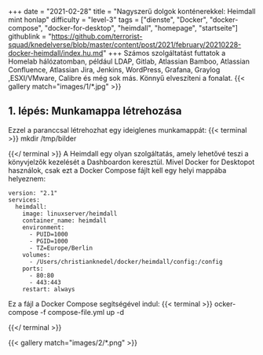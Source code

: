 +++
date = "2021-02-28"
title = "Nagyszerű dolgok konténerekkel: Heimdall mint honlap"
difficulty = "level-3"
tags = ["dienste", "Docker", "docker-compose", "docker-for-desktop", "heimdall", "homepage", "startseite"]
githublink = "https://github.com/terrorist-squad/knedelverse/blob/master/content/post/2021/february/20210228-docker-heimdall/index.hu.md"
+++
Számos szolgáltatást futtatok a Homelab hálózatomban, például LDAP, Gitlab, Atlassian Bamboo, Atlassian Confluence, Atlassian Jira, Jenkins, WordPress, Grafana, Graylog ,ESXI/VMware, Calibre és még sok más. Könnyű elveszíteni a fonalat.
{{< gallery match="images/1/*.jpg" >}}

## 1. lépés: Munkamappa létrehozása
Ezzel a paranccsal létrehozhat egy ideiglenes munkamappát:
{{< terminal >}}
mkdir /tmp/bilder

{{</ terminal >}}
A Heimdall egy olyan szolgáltatás, amely lehetővé teszi a könyvjelzők kezelését a Dashboardon keresztül. Mivel Docker for Desktopot használok, csak ezt a Docker Compose fájlt kell egy helyi mappába helyeznem:
```
version: "2.1"
services:
  heimdall:
    image: linuxserver/heimdall
    container_name: heimdall
    environment:
      - PUID=1000
      - PGID=1000
      - TZ=Europe/Berlin
    volumes:
      - /Users/christianknedel/docker/heimdall/config:/config
    ports:
      - 80:80
      - 443:443
    restart: always

```
Ez a fájl a Docker Compose segítségével indul:
{{< terminal >}}
ocker-compose -f compose-file.yml up -d

{{</ terminal >}}

{{< gallery match="images/2/*.png" >}}

